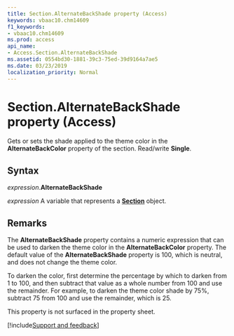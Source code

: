 ```yaml
---
title: Section.AlternateBackShade property (Access)
keywords: vbaac10.chm14609
f1_keywords:
- vbaac10.chm14609
ms.prod: access
api_name:
- Access.Section.AlternateBackShade
ms.assetid: 0554bd30-1881-39c3-75ed-39d9164a7ae5
ms.date: 03/23/2019
localization_priority: Normal
---
```



# Section.AlternateBackShade property (Access)

Gets or sets the shade applied to the theme color in the **AlternateBackColor** property of the section. Read/write **Single**.


## Syntax

_expression_.**AlternateBackShade**

_expression_ A variable that represents a **[Section](Access.Section.md)** object.


## Remarks

The **AlternateBackShade** property contains a numeric expression that can be used to darken the theme color in the **AlternateBackColor** property. The default value of the **AlternateBackShade** property is 100, which is neutral, and does not change the theme color. 

To darken the color, first determine the percentage by which to darken from 1 to 100, and then subtract that value as a whole number from 100 and use the remainder. For example, to darken the theme color shade by 75%, subtract 75 from 100 and use the remainder, which is 25.

This property is not surfaced in the property sheet.



[!include[Support and feedback](~/includes/feedback-boilerplate.md)]